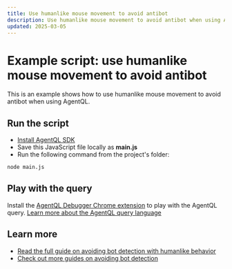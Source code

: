 ```yaml
---
title: Use humanlike mouse movement to avoid antibot
description: Use humanlike mouse movement to avoid antibot when using AgentQL.
updated: 2025-03-05
---
```


# Example script: use humanlike mouse movement to avoid antibot

This is an example shows how to use humanlike mouse movement to avoid antibot when using AgentQL.

## Run the script

- [Install AgentQL SDK](https://docs.agentql.com/javascript-sdk/installation)
- Save this JavaScript file locally as **main.js**
- Run the following command from the project's folder:

```bash
node main.js
```

## Play with the query

Install the [AgentQL Debugger Chrome extension](https://docs.agentql.com/installation/chrome-extension-installation) to play with the AgentQL query. [Learn more about the AgentQL query language](https://docs.agentql.com/agentql-query/query-intro)

## Learn more

- [Read the full guide on avoiding bot detection with humanlike behavior](https://docs.agentql.com/avoiding-bot-detection/user-like-behavior)
- [Check out more guides on avoiding bot detection](https://docs.agentql.com/avoiding-bot-detection)
